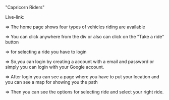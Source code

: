 "Capricorn Riders"

 Live-link: 

=> The home page shows four types of vehicles riding are available

=> You can click anywhere from the div or also can click on the "Take a ride" button

=> for selecting a ride you have to login 

=> So,you can login by creating a account with a email and password or simply you can login with your Google account.

=> After login you can see a page where you have to put your location and you can see a map for showing you the path 

=> Then you can see the options for selecting ride and select your right ride.